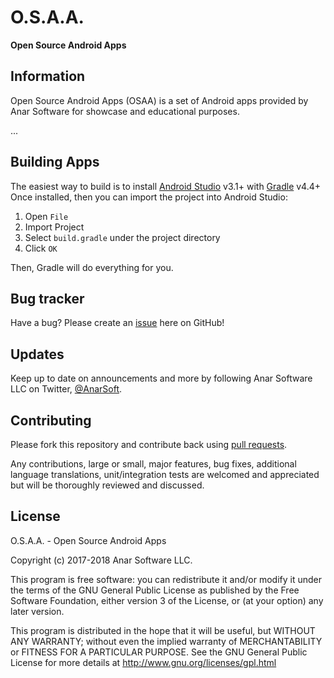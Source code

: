 # O.S.A.A.
**Open Source Android Apps**


Information
-----------
Open Source Android Apps (OSAA) is a set of Android apps provided by Anar Software for showcase and educational purposes.

...

Building Apps
--------

The easiest way to build is to install [Android Studio](https://developer.android.com/studio/) v3.1+
with [Gradle](https://www.gradle.org/) v4.4+
Once installed, then you can import the project into Android Studio:

1. Open `File`
2. Import Project
3. Select `build.gradle` under the project directory
4. Click `OK`

Then, Gradle will do everything for you.

Bug tracker
-----------

Have a bug? Please create an [issue](https://github.com/anars/osaa/issues) here on GitHub!

Updates
-------

Keep up to date on announcements and more by following Anar Software LLC on Twitter, [@AnarSoft](http://twitter.com/AnarSoft).

Contributing
------------

Please fork this repository and contribute back using [pull requests](https://github.com/anars/osaa/pulls).

Any contributions, large or small, major features, bug fixes, additional language translations, unit/integration tests are welcomed and appreciated but will be thoroughly reviewed and discussed.

License
--------

O.S.A.A. - Open Source Android Apps

Copyright (c) 2017-2018 Anar Software LLC.

This program is free software: you can redistribute it and/or modify it under the terms of the GNU General Public License as published by the Free Software Foundation, either version 3 of the License, or (at your option) any later version.

This program is distributed in the hope that it will be useful, but WITHOUT ANY WARRANTY; without even the implied warranty of MERCHANTABILITY or FITNESS FOR A PARTICULAR PURPOSE. See the GNU General Public License for more details at http://www.gnu.org/licenses/gpl.html
